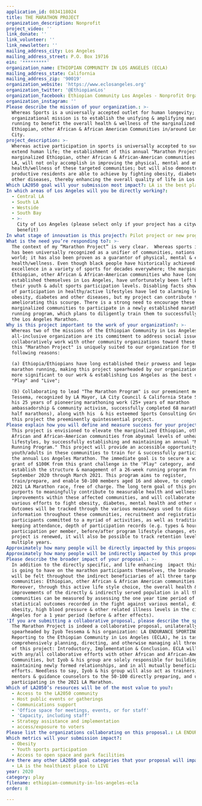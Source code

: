 ```yaml
---
application_id: 0834118024
title: THE MARATHON PROJECT
organization_description: Nonprofit
project_video: ''
link_donate: ''
link_volunteer: ''
link_newsletter: ''
mailing_address_city: Los Angeles
mailing_address_street: P.O. Box 19716
ein: '*********'
organization_name: ETHIOPIAN COMMUNITY IN LOS ANGELES (ECLA)
mailing_address_state: California
mailing_address_zip: '90019'
organization_website: 'https://www.eclosangeles.org'
organization_twitter: '@EthiopianLos'
organization_facebook: Ethiopian Community Los Angeles - Nonprofit Organization
organization_instagram: ''
Please describe the mission of your organization.: >-
  Whereas Sports is a universally accepted outlet for human longevity; my
  organizational mission is to establish the unifying & amplifying marathon
  running to benefit the overall health & wellness of the marginalized
  Ethiopian, other African & African American Communities in/around Los Angeles
  City.
project_description: >-
  Whereas active participation in sports is universally accepted to successfully
  extend human life; the establishment of this annual “Marathon Project” for the
  marginalized Ethiopian, other African & African-American communities in/around
  LA, will not only accomplish in improving the physical, mental and emotional
  health/wellness of these targeted communities; but will also demonstrate what
  productive residents are able to achieve by fighting obesity, diabetes and
  other diseases, thereby enhancing the overall quality of life in Los Angeles. 
Which LA2050 goal will your submission most impact?: LA is the best place to PLAY
In which areas of Los Angeles will you be directly working?:
  - Central LA
  - South LA
  - Westside
  - South Bay
  - >-
    City of Los Angeles (please select only if your project has a citywide
    benefit)
In what stage of innovation is this project?: Pilot project or new program (testing or implementing a new idea)
What is the need you’re responding to?: >-
  The context of my “Marathon Project” is very clear.  Whereas sports in general
  has been universally recognized as a unifier of communities, nations & the
  world; it has also been proven as a guarantor of physical, mental & emotional
  health/wellness. Even though black people have historically achieved
  excellence in a variety of sports for decades everywhere; the marginalized
  Ethiopian, other African & African-American communities who have long
  established themselves in Los Angeles, have unfortunately been left behind in
  their youth & adult sports participation levels. Disabling facts showing lack
  of participation in healthy/active lifestyles have led to alarming levels of
  obesity, diabetes and other diseases, but my project can contribute toward
  ameliorating this scourge. There is a strong need to encourage these
  marginalized communities to participate in a newly established marathon
  running program, which plans to diligently train them to successfully complete
  the Los Angeles Marathon. 
Why is this project important to the work of your organization?: >-
  Whereas two of the missions of the Ethiopian Community in Los Angeles as an
  all-inclusive organization are its commitment to address social issues &
  collaboratively work with other community organizations toward these ends;
  this "Marathon Project" is uniquely suited to our organization for the
  following reasons:

  (a) Ethiopia/Ethiopians have long established their prowess and legacy in
  marathon running, making this project spearheaded by our organization all the
  more significant to our work & establishing Los Angeles as the best city to
  "Play" and "Live";

  (b) Collaborating to lead "The Marathon Program" is our preeminent member Iyob
  Tessema, recognized by LA Mayor, LA City Council & California State Senate for
  his 25 years of pioneering marathoning work (25+ years of marathon
  ambassadorship & community activism, successfully completed 68 marathons/85
  half marathons), along with his  & his esteemed Sports Consulting Group, makes
  this project the preeminently quintessential project.
Please explain how you will define and measure success for your project.: >-
  This project is envisioned to elevate the marginalized Ethiopian, other
  African and African-American communities from abysmal levels of unhealthy
  lifestyles, by successfully establishing and maintaining an annual "Marathon
  Running Program." This project will provide an accessible opportunity for
  youth/adults in these communities to train for & successfully participate in
  the annual Los Angeles Marathon. The immediate goal is to secure a winning
  grant of $100K from this grant challenge in the 'Play" category, and to
  establish the structure & management of a 26-week running program from
  September 2020 through March 2021. This program aims to register,
  train/prepare, and enable 50-100 members aged 16 and above, to complete the
  2021 LA Marathon race, free of charge. The long term goal of this project also
  purports to meaningfully contribute to measurable health and wellness
  improvements within these affected communities, and will collaborate in
  various efforts to fight obesity, diabetes, mental health and other diseases. 
  Outcomes will be tracked through the various means/ways used to disseminate
  information throughout these communities, recruitment and registration of
  participants committed to a myriad of activities, as well as traditionally
  keeping attendance, depth of participation records (e.g. types & hours of
  participation per member, before/after program lifestyle changes, etc).  If
  project is renewed, it will also be possible to track retention levels over
  multiple years.
Approximately how many people will be directly impacted by this proposal?: '100'
Approximately how many people will be indirectly impacted by this proposal?: '3000'
Please describe the broader impact of your proposal.: >-
  In addition to the directly specific, and life enhancing  impact this project
  is going to have on the marathon participants themselves, the broader impact
  will be felt throughout the indirect beneficiaries of all three target
  communities: Ethiopian, other African & African American communities.
  Moreover, through this active life style choice, the overall health & wellness
  improvements of the directly & indirectly served population in all three
  communities can be measured by assessing the one year time period of
  statistical outcomes recorded in the fight against various mental, diabetes,
  obesity, high blood pressure & other related illness levels in the city of Los
  Angeles for a 1 year period (before & after effects).
'If you are submitting a collaborative proposal, please describe the specific role of partner organizations in the project.': >-
  The Marathon Project is indeed a collaborative proposal, unilaterally
  spearheaded by Iyob Tessema & his organization: LA ENDURANCE SPORTING GROUP.
  Reporting to the Ethiopian Community in Los Angeles (ECLA), he is tasked with
  comprehensively planning, directing, and otherwise managing all three phases
  of this project: Introductory, Implementation & Conclusion. ECLA will assist
  with any/all collaborative efforts with other African and African-American
  Communities, but Iyob & his group are solely responsible for building and
  maintaining newly formed relationships, and in all mutually beneficial work
  efforts. Needless to say, Iyob & his group will also act as trainers, coaches,
  mentors & guidance counselors to the 50-100 directly preparing, and ultimately
  participating in the 2021 LA Marathon.
Which of LA2050’s resources will be of the most value to you?:
  - Access to the LA2050 community
  - Host public events or gatherings
  - Communications support
  - 'Office space for meetings, events, or for staff'
  - 'Capacity, including staff'
  - Strategy assistance and implementation
  - access/exposure to voters
Please list the organizations collaborating on this proposal.: LA ENDURANCE SPORTS CONSULTING
Which metrics will your submission impact?:
  - Obesity
  - Youth sports participation
  - Access to open space and park facilities
Are there any other LA2050 goal categories that your proposal will impact?:
  - LA is the healthiest place to LIVE
year: 2020
category: play
filename: ethiopian-community-in-los-angeles-ecla
order: 8

---
```

